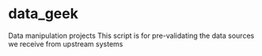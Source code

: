 # data_geek
Data manipulation projects
This script is for pre-validating the data sources we receive from upstream systems
